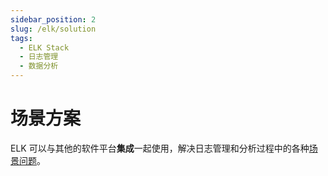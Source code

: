 ```yaml
---
sidebar_position: 2
slug: /elk/solution
tags:
  - ELK Stack
  - 日志管理
  - 数据分析
---
```


# 场景方案

ELK 可以与其他的软件平台**集成**一起使用，解决日志管理和分析过程中的各种[场景问题](https://www.elastic.co)。
